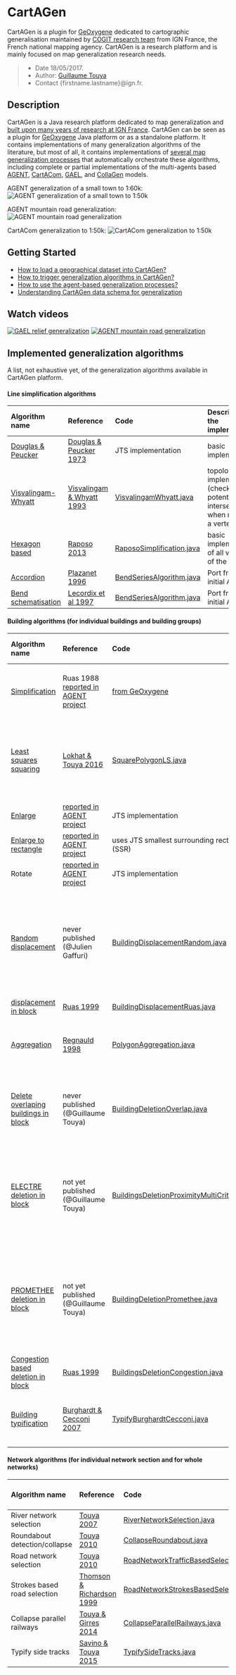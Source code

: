 # CartAGen
CartAGen is a plugin for [GeOxygene][2] dedicated to cartographic generalisation maintained by [COGIT research team][1] from IGN France, the French national mapping agency. CartAGen is a research platform and is mainly focused on map generalization research needs.

> - Date 18/05/2017.
> - Author: [Guillaume Touya][1]
> - Contact {firstname.lastname}@ign.fr.



Description
-------------

CartAGen is a Java research platform dedicated to map generalization and [built upon many years of research at IGN France][6]. CartAGen can be seen as a plugin for [GeOxygene][2] Java platform or as a standalone platform.
It contains implementations of many generalization algorithms of the literature, but most of all, it contains implementations of [several map generalization processes][7] that automatically orchestrate these algorithms, including complete or partial implementations of the multi-agents based [AGENT][9], [CartACom][10], [GAEL][11], and [CollaGen][12] models.

AGENT generalization of a small town to 1:60k:
![AGENT generalization of a small town to 1:50k](docs/assets/images/AGENT_results.png)

AGENT mountain road generalization:
![AGENT mountain road generalization](docs/assets/images/agent_roads.png)

CartACom generalization to 1:50k:
![CartACom generalization to 1:50k](docs/assets/images/cartacom_results.png)

Getting Started
-------------

- [How to load a geographical dataset into CartAGen?][3]
- [How to trigger generalization algorithms in CartAGen?][4]
- [How to use the agent-based generalization processes?][5]
- [Understanding CartAGen data schema for generalization][8]


Watch videos
-------------

[![GAEL relief generalization](https://img.youtube.com/vi/b3wlWVkD74Y/0.jpg)](https://www.youtube.com/watch?v=b3wlWVkD74Y)
[![AGENT mountain road generalization](https://img.youtube.com/vi/Ns42t_hwAXw/0.jpg)](https://www.youtube.com/watch?v=Ns42t_hwAXw)

Implemented generalization algorithms
-------------

A list, not exhaustive yet, of the generalization algorithms available in CartAGen platform.

#### [](#header-4)Line simplification algorithms

| Algorithm name        | Reference         				| Code 							| Description of the implementation 				|
|:----------------------|:----------------------------------|:------------------------------|:--------------------------------------------------|
| [Douglas & Peucker][36]    | [Douglas & Peucker 1973][13] 		| JTS implementation  			| basic implementation								|
| [Visvalingam-Whyatt][37]	| [Visvalingam & Whyatt 1993][14]	| [VisvalingamWhyatt.java][15]  | topology safe implementation (checks potential intersections when removing a vertex)	|
| [Hexagon based][38]    | [Raposo 2013][16]      			| [RaposoSimplification.java][17] | basic implementation of all versions of the algorithm 	|
| [Accordion][39]    	| [Plazanet 1996][18] 				| [BendSeriesAlgorithm.java][19]  | Port from the initial ADA code					|
| [Bend schematisation][40]   | [Lecordix et al 1997][20] 		| [BendSeriesAlgorithm.java][19]  | Port from the initial ADA code					|

#### [](#header-4)Building algorithms (for individual buildings and building groups)

| Algorithm name        | Reference         				| Code 							| Description of the implementation 				|
|:----------------------|:----------------------------------|:------------------------------|:--------------------------------------------------|
| [Simplification][43] 	    | Ruas 1988 [reported in AGENT project][21] | [from GeOxygene][22]  			| implemented by Julien Gaffuri (code comments mostly in French)	|
| [Least squares squaring][44] 	| [Lokhat & Touya 2016][23]	| [SquarePolygonLS.java][24]  | non linear least squares optimize the position of the building vertices, rectifying almost 90° angles	|
| [Enlarge][42]      		| [reported in AGENT project][21]   | JTS implementation | 	|
| [Enlarge to rectangle][42]	| [reported in AGENT project][21] 	| uses JTS smallest surrounding rectangle (SSR)  | 					|
| Rotate   				| [reported in AGENT project][21]	| JTS implementation  |					|
| [Random displacement][45] 	| never published (@Julien Gaffuri)	| [BuildingDisplacementRandom.java][25]  |	iteratively, a building is randomly displaced (with very small displacements), until the global legibility is optimized (a gradient descent is used)	|
| [displacement in block][46]  | [Ruas 1999][26]					| [BuildingDisplacementRuas.java][27]  |					|
| [Aggregation][47]  | [Regnauld 1998][28]					| [PolygonAggregation.java][29]  |	Direct port from Regnauld's PhD thesis, comments only in French for now		|
| [Delete overlaping buildings in block][48]  | never published (@Guillaume Touya)	| [BuildingDeletionOverlap.java][30]  |	Given a threshold of area overlaping and a couple of overlaping buildings, deletes the smallest one |
| [ELECTRE deletion in block][49]  | not yet published (@Guillaume Touya)	| [BuildingsDeletionProximityMultiCriterion.java][31]  | Uses ELECTRE III multi-criteria	to sort buildings from the first to delete to the last, using criteria such as, relative position, congestion or size	|
| [PROMETHEE deletion in block][50]  | not yet published (@Guillaume Touya)	| [BuildingDeletionPromethee.java][32]  | Uses PROMETHEE multi-criteria	to sort buildings from the first to delete to the last, using criteria such as, relative position, congestion or size	|
| [Congestion based deletion in block][51]  | [Ruas 1999][26]					| [BuildingsDeletionCongestion.java][33]  |	comments in French for now	|
| [Building typification][52]  | [Burghardt & Cecconi 2007][34]					| [TypifyBurghardtCecconi.java][35]  |	slightly adapted implementation to better preserve some specific buildings |

#### [](#header-4)Network algorithms (for individual network section and for whole networks)

| Algorithm name        | Reference         				| Code 							| Description of the implementation 				|
|:----------------------|:----------------------------------|:------------------------------|:--------------------------------------------------|
| River network selection   | [Touya 2007][54] | [RiverNetworkSelection.java][41]  			| 	|
| Roundabout detection/collapse	    | [Touya 2010][53] | [CollapseRoundabout.java][58]  			| 	|
| Road network selection   | [Touya 2010][53] | [RoadNetworkTrafficBasedSelection.java][59]  			| 	|
| Strokes based road selection	    | [Thomson & Richardson 1999][57] | [RoadNetworkStrokesBasedSelection.java][60]  			| 	|
| Collapse parallel railways	    | [Touya & Girres 2014][55] | [CollapseParallelRailways.java][61]  			| 	|
| Typify side tracks	    | [Savino & Touya 2015][56] | [TypifySideTracks.java][62]  			| 	|

[1]: http://recherche.ign.fr/labos/cogit/english/accueilCOGIT.php
[2]: https://github.com/IGNF/geoxygene
[3]: docs/tuto_import_data.md
[4]: docs/tuto_generalization_algo.md
[5]: docs/tuto_agents.md
[6]: http://aci.ign.fr/2010_Zurich/genemr2010_submission_10.pdf
[7]: https://www.researchgate.net/publication/281967532_Automated_generalisation_results_using_the_agent-based_platform_CartAGen
[8]: docs/tuto_schema.md
[9]: http://icaci.org/files/documents/ICC_proceedings/ICC2001/icc2001/file/f13041.pdf
[10]: http://dx.doi.org/10.1080/13658816.2011.639302
[11]: https://www.researchgate.net/publication/221225232_Systeme_multi-agent_pour_la_deformation_en_generalisation_cartographique
[12]: http://dx.doi.org/10.1007/978-3-642-19143-5_30
[13]: http://dx.doi.org/10.3138/FM57-6770-U75U-7727
[14]: http://www.tandfonline.com/doi/abs/10.1179/000870493786962263
[15]: https://github.com/IGNF/CartAGen/blob/master/cartagen-core/src/main/java/fr/ign/cogit/cartagen/algorithms/polygon/VisvalingamWhyatt.java
[16]: http://dx.doi.org/10.1080/15230406.2013.803707
[17]: https://github.com/IGNF/CartAGen/blob/master/cartagen-core/src/main/java/fr/ign/cogit/cartagen/algorithms/polygon/RaposoSimplification.java
[18]: http://recherche.ign.fr/labos/cogit/pdf/THESES/PLAZANET/These_Plazanet_1996.zip
[19]: https://github.com/IGNF/CartAGen/blob/master/cartagen-core/src/main/java/fr/ign/cogit/cartagen/algorithms/section/BendSeriesAlgorithm.java
[20]: http://dx.doi.org/10.1023/A:1009736628698
[21]: http://agent.ign.fr/deliverable/DD2.html
[22]: https://github.com/IGNF/geoxygene/blob/master/geoxygene-spatial/src/main/java/fr/ign/cogit/geoxygene/generalisation/simplification/SimplificationAlgorithm.java
[23]: http://dx.doi.org/10.5311/JOSIS.2016.13.276
[24]: https://github.com/IGNF/CartAGen/blob/master/cartagen-core/src/main/java/fr/ign/cogit/cartagen/algorithms/polygon/SquarePolygonLS.java
[25]: https://github.com/IGNF/CartAGen/blob/master/cartagen-core/src/main/java/fr/ign/cogit/cartagen/algorithms/block/displacement/BuildingDisplacementRandom.java
[26]: http://recherche.ign.fr/labos/cogit/pdf/THESES/RUAS/These_Ruas_1999.zip
[27]: https://github.com/IGNF/CartAGen/blob/master/cartagen-core/src/main/java/fr/ign/cogit/cartagen/algorithms/block/displacement/BuildingDisplacementRuas.java
[28]: http://recherche.ign.fr/labos/cogit/pdf/THESES/REGNAULD/These_Regnauld_1998.pdf
[29]: https://github.com/IGNF/CartAGen/blob/master/cartagen-core/src/main/java/fr/ign/cogit/cartagen/algorithms/polygon/PolygonAggregation.java
[30]: https://github.com/IGNF/CartAGen/blob/master/cartagen-core/src/main/java/fr/ign/cogit/cartagen/algorithms/block/deletion/BuildingDeletionOverlap.java
[31]: https://github.com/IGNF/CartAGen/blob/master/cartagen-core/src/main/java/fr/ign/cogit/cartagen/algorithms/block/deletion/BuildingsDeletionProximityMultiCriterion.java
[32]: https://github.com/IGNF/CartAGen/blob/master/cartagen-core/src/main/java/fr/ign/cogit/cartagen/algorithms/block/deletion/BuildingDeletionPromethee.java
[33]: https://github.com/IGNF/CartAGen/blob/master/cartagen-core/src/main/java/fr/ign/cogit/cartagen/algorithms/block/deletion/BuildingsDeletionCongestion.java
[34]: http://www.tandfonline.com/doi/abs/10.1080/13658810600912323
[35]: https://github.com/IGNF/CartAGen/blob/master/cartagen-core/src/main/java/fr/ign/cogit/cartagen/algorithms/typification/TypifyBurghardtCecconi.java
[36]: docs/algorithms/line/douglas_peucker.md
[37]: docs/algorithms/line/visvalingam.md
[38]: /docs/algorithms/line/raposo.md
[39]: /docs/algorithms/line/accordion.md
[40]: /docs/algorithms/line/bend_schematization.md
[41]: https://github.com/IGNF/CartAGen/tree/master/cartagen-core/src/main/java/fr/ign/cogit/cartagen/algorithms/network/RiverNetworkSelection.java
[42]: /docs/algorithms/buildings/enlarge_enlarge_rectangle.md
[43]: /docs/algorithms/buildings/simplification.md
[44]: /docs/algorithms/buildings/ls_squaring.md
[45]: /docs/algorithms/buildings/random_displacement.md
[46]: /docs/algorithms/buildings/ruas_displacement.md
[47]: /docs/algorithms/buildings/aggregation_regnauld.md
[48]: /docs/algorithms/buildings/overlaping_deletion.md
[49]: /docs/algorithms/buildings/electre_deletion.md
[50]: /docs/algorithms/buildings/promethee_deletion.md
[51]: /docs/algorithms/buildings/congestion_deletion.md
[52]: /docs/algorithms/buildings/building_typification.md
[53]: https://www.researchgate.net/publication/220606082_A_Road_Network_Selection_Process_Based_on_Data_Enrichment_and_Structure_Detection
[54]: https://www.researchgate.net/publication/281967153_River_Network_Selection_based_on_Structure_and_Pattern_Recognition
[55]: https://www.researchgate.net/publication/282274843_Generalising_Unusual_Map_Themes_from_OpenStreetMap
[56]: https://www.researchgate.net/publication/281857051_Automatic_Structure_Detection_and_Generalization_of_Railway_Networks
[57]: http://citeseerx.ist.psu.edu/viewdoc/citations?doi=10.1.1.202.4737
[58]: https://github.com/IGNF/CartAGen/blob/master/cartagen-core/src/main/java/fr/ign/cogit/cartagen/algorithms/section/CollapseRoundabout.java
[59]: https://github.com/IGNF/CartAGen/blob/master/cartagen-core/src/main/java/fr/ign/cogit/cartagen/algorithms/network/roads/RoadNetworkTrafficBasedSelection.java
[60]: https://github.com/IGNF/CartAGen/blob/master/cartagen-core/src/main/java/fr/ign/cogit/cartagen/algorithms/network/roads/RoadNetworkStrokesBasedSelection.java
[61]: https://github.com/IGNF/CartAGen/blob/master/cartagen-core/src/main/java/fr/ign/cogit/cartagen/algorithms/rail/CollapseParallelRailways.java
[62]: https://github.com/IGNF/CartAGen/blob/master/cartagen-core/src/main/java/fr/ign/cogit/cartagen/algorithms/rail/TypifySideTracks.java
